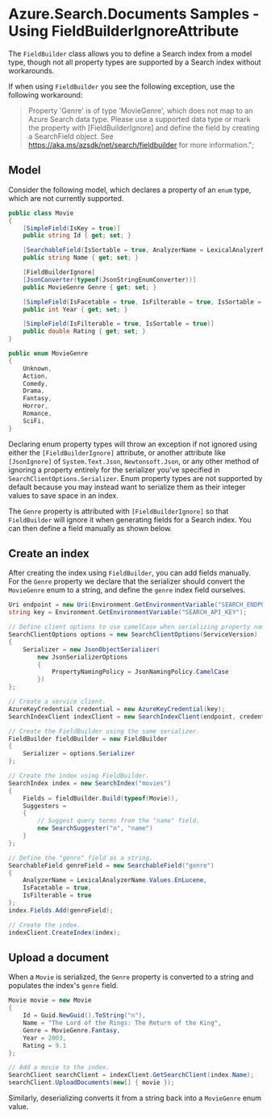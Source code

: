 # Azure.Search.Documents Samples - Using FieldBuilderIgnoreAttribute

The `FieldBuilder` class allows you to define a Search index from a model type,
though not all property types are supported by a Search index without workarounds.

If when using `FieldBuilder` you see the following exception, use the following workaround:

> Property 'Genre' is of type 'MovieGenre', which does not map to an
> Azure Search data type. Please use a supported data type or mark the property with \[FieldBuilderIgnore\]
> and define the field by creating a SearchField object. See https://aka.ms/azsdk/net/search/fieldbuilder for more information.";

## Model

Consider the following model, which declares a property of an `enum` type,
which are not currently supported.

```C# Snippet:Azure_Search_Tests_Sample2_FieldBuilderIgnore_Types
public class Movie
{
    [SimpleField(IsKey = true)]
    public string Id { get; set; }

    [SearchableField(IsSortable = true, AnalyzerName = LexicalAnalyzerName.Values.EnLucene)]
    public string Name { get; set; }

    [FieldBuilderIgnore]
    [JsonConverter(typeof(JsonStringEnumConverter))]
    public MovieGenre Genre { get; set; }

    [SimpleField(IsFacetable = true, IsFilterable = true, IsSortable = true)]
    public int Year { get; set; }

    [SimpleField(IsFilterable = true, IsSortable = true)]
    public double Rating { get; set; }
}

public enum MovieGenre
{
    Unknown,
    Action,
    Comedy,
    Drama,
    Fantasy,
    Horror,
    Romance,
    SciFi,
}
```

Declaring enum property types will throw an exception if not ignored using either the
`[FieldBuilderIgnore]` attribute, or another attribute like `[JsonIgnore]` of
`System.Text.Json`, `Newtonsoft.Json`, or any other method of ignoring a property entirely
for the serializer you've specified in `SearchClientOptions.Serializer`. Enum property types
are not supported by default because you may instead want to serialize them as their
integer values to save space in an index.

The `Genre` property is attributed with `[FieldBuilderIgnore]` so that `FieldBuilder` will ignore it
when generating fields for a Search index. You can then define a field manually as shown below.

## Create an index

After creating the index using `FieldBuilder`, you can add fields manually.
For the `Genre` property we declare that the serializer should convert the `MovieGenre` enum
to a string, and define the `genre` index field ourselves.

```C# Snippet:Azure_Search_Tests_Sample2_FieldBuilderIgnore_CreateIndex
Uri endpoint = new Uri(Environment.GetEnvironmentVariable("SEARCH_ENDPOINT"));
string key = Environment.GetEnvironmentVariable("SEARCH_API_KEY");

// Define client options to use camelCase when serializing property names.
SearchClientOptions options = new SearchClientOptions(ServiceVersion)
{
    Serializer = new JsonObjectSerializer(
        new JsonSerializerOptions
        {
            PropertyNamingPolicy = JsonNamingPolicy.CamelCase
        })
};

// Create a service client.
AzureKeyCredential credential = new AzureKeyCredential(key);
SearchIndexClient indexClient = new SearchIndexClient(endpoint, credential, options);

// Create the FieldBuilder using the same serializer.
FieldBuilder fieldBuilder = new FieldBuilder
{
    Serializer = options.Serializer
};

// Create the index using FieldBuilder.
SearchIndex index = new SearchIndex("movies")
{
    Fields = fieldBuilder.Build(typeof(Movie)),
    Suggesters =
    {
        // Suggest query terms from the "name" field.
        new SearchSuggester("n", "name")
    }
};

// Define the "genre" field as a string.
SearchableField genreField = new SearchableField("genre")
{
    AnalyzerName = LexicalAnalyzerName.Values.EnLucene,
    IsFacetable = true,
    IsFilterable = true
};
index.Fields.Add(genreField);

// Create the index.
indexClient.CreateIndex(index);
```

## Upload a document

When a `Movie` is serialized, the `Genre` property is converted to a string and
populates the index's `genre` field.

```C# Snippet:Azure_Search_Tests_Sample2_FieldBuilderIgnore_UploadDocument
Movie movie = new Movie
{
    Id = Guid.NewGuid().ToString("n"),
    Name = "The Lord of the Rings: The Return of the King",
    Genre = MovieGenre.Fantasy,
    Year = 2003,
    Rating = 9.1
};

// Add a movie to the index.
SearchClient searchClient = indexClient.GetSearchClient(index.Name);
searchClient.UploadDocuments(new[] { movie });
```

Similarly, deserializing converts it from a string back into a `MovieGenre` enum value.

